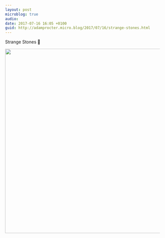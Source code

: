 ```yaml
---
layout: post
microblog: true
audio: 
date: 2017-07-16 16:05 +0100
guid: http://adamprocter.micro.blog/2017/07/16/strange-stones.html
---
```

Strange Stones 💎

<img src="http://adamprocter.micro.blog/uploads/2017/79fa8abd11.jpg" width="600" height="600" />
